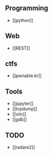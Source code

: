 
## Programming
- [[python]]

## Web
- [[REST]]

## ctfs
- [[pwnable.kr]]

## Tools 
- [[jupyter]]
- [[tcpdump]]
- [[vim]]
- [[gdb]]


## TODO
- [[radare2]]
